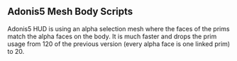 ## Adonis5 Mesh Body Scripts
Adonis5 HUD is using an alpha selection mesh where the faces of the prims match the alpha faces on the body. It is much faster and drops the prim usage from 120 of the previous version (every alpha face is one linked prim) to 20.
